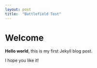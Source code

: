 ```yaml
---
layout: post
title:  "Battlefield Test"
---
```


# Welcome

**Hello world**, this is my first Jekyll blog post.

I hope you like it!
